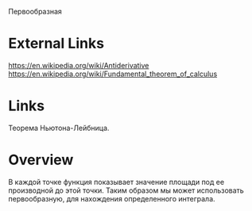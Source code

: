 Первообразная

# External Links

https://en.wikipedia.org/wiki/Antiderivative
https://en.wikipedia.org/wiki/Fundamental_theorem_of_calculus

# Links

Теорема Ньютона-Лейбница.

# Overview

В каждой точке функция показывает значение площади под ее производной до этой точки.
Таким образом мы может использовать первообразную, для нахождения определенного интеграла.

